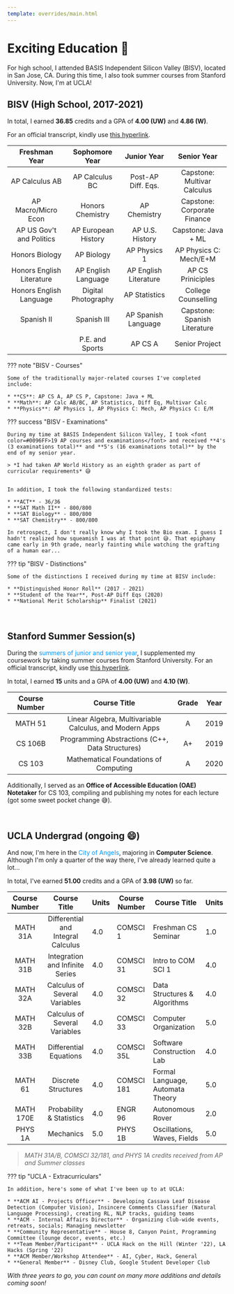```yaml
---
template: overrides/main.html
---
```


# **Exciting Education 📝**

For high school, I attended BASIS Independent Silicon Valley (BISV), located in San Jose, CA. During this time, I also took summer courses from Stanford University. Now, I'm at UCLA!

## **BISV (High School, 2017-2021)**

In total, I earned **36.85** credits and a GPA of **4.00 (UW)** and **4.86 (W)**.

For an official transcript, kindly use [this hyperlink](https://drive.google.com/file/d/1dM7L_MwT426DSOrtxRTEzDzUyahMt9By/view?usp=sharing).

|       Freshman Year       |    Sophomore Year   |      Junior Year      |          Senior Year         |
|:-------------------------:|:-------------------:|:---------------------:|:----------------------------:|
|       AP Calculus AB      |    AP Calculus BC   |   Post-AP Diff. Eqs.  |  Capstone: Multivar Calculus |
|    AP Macro/Micro Econ    |   Honors Chemistry  |      AP Chemistry     |  Capstone: Corporate Finance |
|  AP US Gov't and Politics | AP European History |    AP U.S. History    | Capstone: Java + ML |
|       Honors Biology      |      AP Biology     |      AP Physics 1     |    AP Physics C: Mech/E+M    |
| Honors English Literature | AP English Language | AP English Literature |       AP CS Priniciples      |
|  Honors English Language  | Digital Photography |     AP Statistics     |      College Counselling     |
|         Spanish II        |     Spanish III     |  AP Spanish Language  | Capstone: Spanish Literature |
|                           |   P.E. and Sports   | AP CS A |        Senior Project        |

??? note "BISV - Courses"

    Some of the traditionally major-related courses I've completed include:

    * **CS**: AP CS A, AP CS P, Capstone: Java + ML
    * **Math**: AP Calc AB/BC, AP Statistics, Diff Eq, Multivar Calc
    * **Physics**: AP Physics 1, AP Physics C: Mech, AP Physics C: E/M


??? success "BISV - Examinations"

    During my time at BASIS Independent Silicon Valley, I took <font color=#0096FF>19 AP courses and examinations</font> and received **4's (3 examinations total)** and **5's (16 examinations total)** by the end of my senior year.

    > *I had taken AP World History as an eighth grader as part of curricular requirements* 😅


    In addition, I took the following standardized tests:

    * **ACT** - 36/36
    * **SAT Math II** - 800/800
    * **SAT Biology** - 800/800
    * **SAT Chemistry** - 800/800

    In retrospect, I don't really know why I took the Bio exam. I guess I hadn't realized how squeamish I was at that point 😅. That epiphany came early in 9th grade, nearly fainting while watching the grafting of a human ear...


??? tip "BISV - Distinctions"

    Some of the distinctions I received during my time at BISV include:

    * **Distinguished Honor Roll** (2017 - 2021)
    * **Student of the Year**, Post-AP Diff Eqs (2020)
    * **National Merit Scholarship** Finalist (2021)


&nbsp; &nbsp;

## **Stanford Summer Session(s)**

During the <font color=#0096FF>summers of junior and senior year</font>, I supplemented my coursework by taking summer courses from Stanford University. For an official transcript, kindly use [this hyperlink](https://drive.google.com/file/d/1ei7gBpEc7JTsu-r3fd9O7hL6jsQPKbC8/view?usp=sharing).

In total, I earned **15** units and a GPA of **4.00 (UW)** and **4.10 (W)**.

| Course Number |                           Course Title                  | Grade | Year  |
|:-------------:|:-------------------------------------------------------:|:-----:|:-----:|
|    MATH 51    | Linear Algebra, Multivariable Calculus, and Modern Apps |   A   | 2019  |
|    CS 106B    |         Programming Abstractions (C++, Data Structures) |   A+  | 2019  |
|     CS 103    |              Mathematical Foundations of Computing      |   A   | 2020  |

Additionally, I served as an **Office of Accessible Education (OAE) Notetaker** for CS 103, compiling
and publishing my notes for each lecture (got some sweet pocket change 😅).

&nbsp; &nbsp;

## **UCLA Undergrad (ongoing 😄)**

And now, I'm here in the <font color=#0096FF>City of Angels</font>, majoring in **Computer Science**. Although I'm only a quarter of the way there, I've already learned quite a lot...


In total, I've earned **51.00** credits and a GPA of **3.98 (UW)** so far.


| Course Number |            Course Title            | Units | Course Number | Course Title                     | Units |
|:-------------:|:----------------------------------:|-------|---------------|----------------------------------|-------|
|    MATH 31A   | Differential and Integral Calculus |  4.0  | COMSCI 1      | Freshman CS Seminar              | 1.0   |
|    MATH 31B   |   Integration and Infinite Series  |  4.0  | COMSCI 31     | Intro to COM SCI 1               | 4.0   |
|    MATH 32A   |    Calculus of Several Variables   |  4.0  | COMSCI 32     | Data Structures & Algorithms     | 4.0   |
|    MATH 32B   |    Calculus of Several Variables   |  4.0  | COMSCI 33     | Computer Organization            | 5.0   | 
|    MATH 33B   |        Differential Equations      |  4.0  | COMSCI 35L    | Software Construction Lab        | 4.0   |
|    MATH 61    |         Discrete Structures        |  4.0  | COMSCI 181    | Formal Language, Automata Theory | 5.0   |
|    MATH 170E  |       Probability & Statistics     |  4.0  | ENGR 96       | Autonomous Rover                 | 2.0   |
|    PHYS 1A    |              Mechanics             |  5.0  | PHYS 1B       | Oscillations, Waves, Fields      | 5.0   |   


> *MATH 31A/B, COMSCI 32/181, and PHYS 1A credits received from AP and Summer classes*


??? tip "UCLA - Extracurriculars"

    In addition, here's some of what I've been up to at UCLA:

    * **ACM AI - Projects Officer** - Developing Cassava Leaf Disease Detection (Computer Vision), Insincere Comments Classifier (Natural Language Processing), creating RL, NLP tracks, guiding teams
    * **ACM - Internal Affairs Director** - Organizing club-wide events, retreats, socials; Managing newsletter 
    * **Community Representative** - House 8, Canyon Point, Programming Committee (lounge decor, events, etc.)
    * **Team Member/Participant** - UCLA Hack on the Hill (Winter '22), LA Hacks (Spring '22)
    * **ACM Member/Workshop Attendee** - AI, Cyber, Hack, General
    * **General Member** - Disney Club, Google Student Developer Club


*With three years to go, you can count on many more additions and details coming soon!*

&nbsp; &nbsp;

